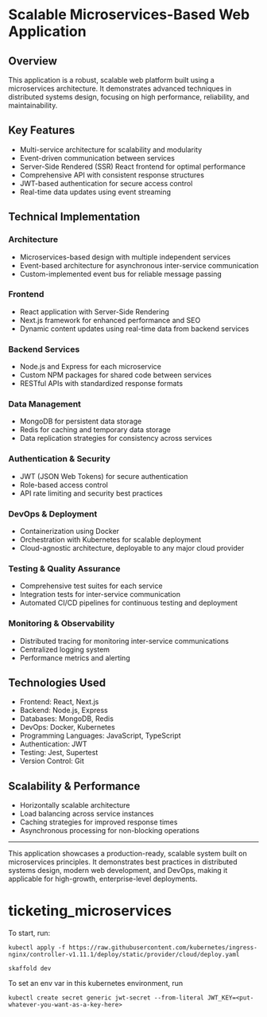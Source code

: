 # Scalable Microservices-Based Web Application

## Overview

This application is a robust, scalable web platform built using a microservices architecture. It demonstrates advanced techniques in distributed systems design, focusing on high performance, reliability, and maintainability.

## Key Features

- Multi-service architecture for scalability and modularity
- Event-driven communication between services
- Server-Side Rendered (SSR) React frontend for optimal performance
- Comprehensive API with consistent response structures
- JWT-based authentication for secure access control
- Real-time data updates using event streaming

## Technical Implementation

### Architecture
- Microservices-based design with multiple independent services
- Event-based architecture for asynchronous inter-service communication
- Custom-implemented event bus for reliable message passing

### Frontend
- React application with Server-Side Rendering
- Next.js framework for enhanced performance and SEO
- Dynamic content updates using real-time data from backend services

### Backend Services
- Node.js and Express for each microservice
- Custom NPM packages for shared code between services
- RESTful APIs with standardized response formats

### Data Management
- MongoDB for persistent data storage
- Redis for caching and temporary data storage
- Data replication strategies for consistency across services

### Authentication & Security
- JWT (JSON Web Tokens) for secure authentication
- Role-based access control
- API rate limiting and security best practices

### DevOps & Deployment
- Containerization using Docker
- Orchestration with Kubernetes for scalable deployment
- Cloud-agnostic architecture, deployable to any major cloud provider

### Testing & Quality Assurance
- Comprehensive test suites for each service
- Integration tests for inter-service communication
- Automated CI/CD pipelines for continuous testing and deployment

### Monitoring & Observability
- Distributed tracing for monitoring inter-service communications
- Centralized logging system
- Performance metrics and alerting

## Technologies Used

- Frontend: React, Next.js
- Backend: Node.js, Express
- Databases: MongoDB, Redis
- DevOps: Docker, Kubernetes
- Programming Languages: JavaScript, TypeScript
- Authentication: JWT
- Testing: Jest, Supertest
- Version Control: Git

## Scalability & Performance

- Horizontally scalable architecture
- Load balancing across service instances
- Caching strategies for improved response times
- Asynchronous processing for non-blocking operations

----------------

This application showcases a production-ready, scalable system built on microservices principles. It demonstrates best practices in distributed systems design, modern web development, and DevOps, making it applicable for high-growth, enterprise-level deployments.

# ticketing_microservices

To start, run:

`kubectl apply -f https://raw.githubusercontent.com/kubernetes/ingress-nginx/controller-v1.11.1/deploy/static/provider/cloud/deploy.yaml`

`skaffold dev `

To set an env var in this kubernetes environment, run

`kubectl create secret generic jwt-secret --from-literal JWT_KEY=<put-whatever-you-want-as-a-key-here>`
